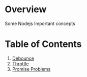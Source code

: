 # Overview

Some Nodejs Important concepts

# Table of Contents

1. [Debounce](./src/debounceThrottel/debounce.ts)
2. [Throttle](./src/debounceThrottel/throttle.ts)
3. [Promise Problems](./src/promises/)
